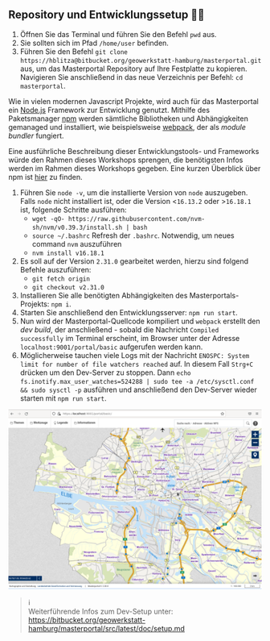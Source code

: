 ## Repository und Entwicklungssetup 👨‍💻

1. Öffnen Sie das Terminal und führen Sie den Befehl `pwd` aus.
2. Sie sollten sich im Pfad `/home/user` befinden.
3. Führen Sie den Befehl `git clone https://hblitza@bitbucket.org/geowerkstatt-hamburg/masterportal.git` aus, um das Masterportal Repository auf Ihre Festplatte zu kopieren. Navigieren Sie anschließend in das neue Verzeichnis per Befehl: `cd masterportal`.

Wie in vielen modernen Javascript Projekte, wird auch für das Masterportal ein [Node.js](https://github.com/nodejs/node) Framework zur Entwicklung genutzt. Mithilfe des Paketsmanager [npm](https://www.npmjs.com/) werden sämtliche Bibliotheken und Abhängigkeiten gemanaged und installiert, wie beispielsweise [webpack](https://github.com/webpack/webpack), der als *module bundler* fungiert.

Eine ausführliche Beschreibung dieser Entwicklungstools- und Frameworks würde den Rahmen dieses Workshops sprengen, die benötigsten Infos werden im Rahmen dieses Workshops gegeben. Eine kurzen Überblick über npm ist [hier](../basics/npm.md) zu finden.

1. Führen Sie `node -v`, um die installierte Version von `node` auszugeben.
Falls `node` nicht installiert ist, oder die Version <`16.13.2` oder >`16.18.1` ist, folgende Schritte ausführen: 
    - `wget -qO- https://raw.githubusercontent.com/nvm-sh/nvm/v0.39.3/install.sh | bash`
    - `source ~/.bashrc` Refresh der `.bashrc`. Notwendig, um neues command `nvm` auszuführen
    - `nvm install v16.18.1`
1. Es soll auf der Version `2.31.0` gearbeitet werden, hierzu sind folgend Befehle auszuführen:
    - `git fetch origin`
    - `git checkout v2.31.0`
2. Installieren Sie alle benötigten Abhängigkeiten des Masterportals-Projekts: `npm i`.
3. Starten Sie anschließend den Entwicklungsserver: `npm run start`.
4. Nun wird der Masterportal-Quellcode kompiliert und `webpack` erstellt den *dev build*, der anschließend - sobald die Nachricht `Compiled successfully` im Terminal erscheint, im Browser unter der Adresse `localhost:9001/portal/basic` aufgerufen werden kann.
5. Möglicherweise tauchen viele Logs mit der Nachricht `ENOSPC: System limit for number of file watchers reached` auf. In diesem Fall `Strg+C` drücken um den Dev-Server zu stoppen. Dann `echo fs.inotify.max_user_watches=524288 | sudo tee -a /etc/sysctl.conf && sudo sysctl -p` ausführen und anschließend den Dev-Server wieder starten mit `npm run start`.
   

![Startansicht des Portals basic.](../assets/mp_startview.png)

> ℹ️  
> Weiterführende Infos zum Dev-Setup unter:  
> https://bitbucket.org/geowerkstatt-hamburg/masterportal/src/latest/doc/setup.md

